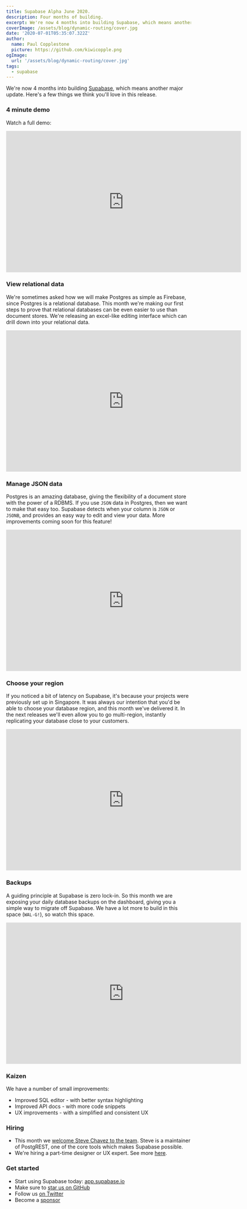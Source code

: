 ```yaml
---
title: Supabase Alpha June 2020.
description: Four months of building.
excerpt: We're now 4 months into building Supabase, which means another major update. Here's a few things we think you'll love in this release.
coverImage: /assets/blog/dynamic-routing/cover.jpg
date: '2020-07-01T05:35:07.322Z'
author:
  name: Paul Copplestone
  picture: https://github.com/kiwicopple.png
ogImage:
  url: '/assets/blog/dynamic-routing/cover.jpg'
tags:
  - supabase
---
```


We're now 4 months into building [Supabase](https://supabase.io), which means another major update. Here's a few things we think you'll love in this release.

<!--truncate-->

### 4 minute demo

Watch a full demo:

<iframe width="640" height="385" src="https://www.loom.com/embed/b3ba79c1633d464ea758e0796bbb39da" frameborder="0" allowFullScreen></iframe>

### View relational data

We're sometimes asked how we will make Postgres as simple as Firebase, since Postgres is a relational database. This month we're making our first steps to prove that relational databases can be even easier to use than document stores. We're releasing an excel-like editing interface which can drill down into your relational data.

<iframe width="640" height="385" src="https://www.loom.com/embed/c6d504bb0a1c43e9bf65cb2aef2949d5" frameBorder="0" allowFullScreen></iframe>

### Manage JSON data

Postgres is an amazing database, giving the flexibility of a document store with the power of a RDBMS. If you use `JSON` data in Postgres, then we want to make that easy too. Supabase detects when your column is `JSON` or `JSONB`, and provides an easy way to edit and view your data. More improvements coming soon for this feature!

<iframe width="640" height="385" src="https://www.loom.com/embed/0b03ac2858324cfabdc6a202c93673f3" frameBorder="0" allowFullScreen></iframe>

### Choose your region

If you noticed a bit of latency on Supabase, it's because your projects were previously set up in Singapore. It was always our intention that you'd be able to choose your database region, and this month we've delivered it. In the next releases we'll even allow you to go multi-region, instantly replicating your database close to your customers.

<iframe width="640" height="385" src="https://www.loom.com/embed/1dcc1bca2ebc45e296e732a66a462c61" frameBorder="0" allowFullScreen></iframe>

### Backups

A guiding principle at Supabase is zero lock-in. So this month we are exposing your daily database backups on the dashboard, giving you a simple way to migrate off Supabase. We have a lot more to build in this space (`WAL-G!`), so watch this space.

<iframe width="640" height="385" src="https://www.loom.com/embed/fc1cb9b395eb4c408c7137bf8e6e1963" frameBorder="0" allowFullScreen></iframe>

### Kaizen

We have a number of small improvements:

- Improved SQL editor - with better syntax highlighting
- Improved API docs - with more code snippets
- UX improvements - with a simplified and consistent UX

### Hiring

- This month we [welcome Steve Chavez to the team](/blog/2020/06/15/supabase-steve-chavez). Steve is a maintainer of PostgREST, one of the core tools which makes Supabase possible. 
- We're hiring a part-time designer or UX expert. See more [here](https://news.ycombinator.com/item?id=23708351).

### Get started

- Start using Supabase today: [app.supabase.io](https://app.supabase.io)
- Make sure to [star us on GitHub](https://github.com/supabase/supabase)
- Follow us [on Twitter](https://twitter.com/supabase_io)
- Become a [sponsor](https://github.com/sponsors/supabase)



 